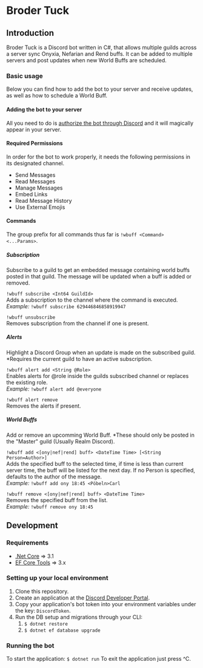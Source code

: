 # Broder Tuck

## Introduction
Broder Tuck is a Discord bot written in C#, that allows multiple guilds across a server sync Onyxia, Nefarian and Rend buffs. It can be added to multiple servers and post updates when new World Buffs are scheduled. 

### Basic usage
Below you can find how to add the bot to your server and receive updates, as well as how to schedule a World Buff.

#### Adding the bot to your server
All you need to do is [authorize the bot through Discord](https://discord.com/oauth2/authorize?client_id=723867721590112277&permissions=404544&scope=bot) and it will magically appear in your server. 

#### Required Permissions
In order for the bot to work properly, it needs the following permissions in its designated channel.
* Send Messages
* Read Messages
* Manage Messages
* Embed Links
* Read Message History
* Use External Emojis

#### Commands
The group prefix for all commands thus far is `!wbuff <Command> <...Params>`.
##### Subscription
Subscribe to a guild to get an embedded message containing world buffs posted in that guild. The message will be updated when a buff is added or removed. 

```!wbuff subscribe <Int64 GuildId>```  
Adds a subscription to the channel where the command is executed.  
*Example:* `!wbuff subscribe 629446846858919947`
   
```!wbuff unsubscribe```  
Removes subscription from the channel if one is present.

##### Alerts
Highlight a Discord Group when an update is made on the subscribed guild. 
*Requires the current guild to have an active subscription.

```!wbuff alert add <String @Role>```  
Enables alerts for @role inside the guilds subscribed channel or replaces the existing role.  
*Example:* `!wbuff alert add @everyone`   
   
`!wbuff alert remove`  
Removes the alerts if present.  

##### World Buffs
Add or remove an upcomming World Buff.
*These should only be posted in the "Master" guild (Usually Realm Discord).

```!wbuff add <[ony|nef|rend] buff> <DateTime Time> [<String Person=Author>]```  
Adds the specified buff to the selected time, if time is less than current server time, the buff will be listed for the next day. If no Person is specified, defaults to the author of the message.  
*Example:* `!wbuff add ony 18:45 <Pöbeln>Carl`

```!wbuff remove <[ony|nef|rend] buff> <DateTime Time>```  
Removes the specified buff from the list.  
*Example:* `!wbuff remove ony 18:45`

## Development
### Requirements
* [.Net Core](https://dotnet.microsoft.com/download) => 3.1
* [EF Core Tools](https://docs.microsoft.com/en-us/ef/core/miscellaneous/cli/dotnet) => 3.x

### Setting up your local environment
1. Clone this repository.
2. Create an application at the [Discord Developer Portal](https://discord.com/developers/).
3. Copy your application's bot token into your environment variables under the key: `DiscordToken`.
4. Run the DB setup and migrations through your CLI:
   1. `$ dotnet restore`
   2. `$ dotnet ef database upgrade`

### Running the bot
To start the application:
```$ dotnet run```
To exit the application just press ^C.